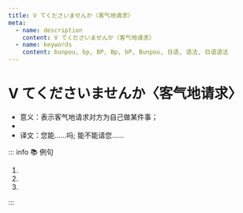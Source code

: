 ```yaml
---
title: V てくださいませんか〈客气地请求〉
meta:
  - name: description
    content: V てくださいませんか〈客气地请求〉
  - name: keywords
    content: bunpou, bp, BP, Bp, bP, Bunpou, 日语, 语法, 日语语法
---
```

  
# V てくださいませんか〈客气地请求〉
  
- 意义：表示客气地请求对方为自己做某件事；
- <grammer-content sentence="接续：**Vて(动词て形)** + くださいませんか" />
- 译文：您能……吗; 能不能请您……
  
::: info :books: 例句
  
1. <grammer-content sentence='[日本語/にほんご][教師/きょうし]の[道/みち]をお[選び/えらび]になったきっかけを**[教えて/おしえて]くださいませんか**。' trans='能请您告诉我您选择成为日语老师这条路的契机吗?' />
2. <grammer-content sentence='[先生/せんせい]のお[写真/しゃしん]を**[見/み]せてくださいませんか**。' trans='老师能否请您给我看一下您的照片呢?' />
3. <grammer-content sentence='すみません、この[二つ/ふたつ]がどう[違う/ちがう]かもう[少し/すこし]**[説明/せつめい]してくださいませんか**。' trans='不好意思，能不能请您再稍微说明一下这2者之间有何不同。' />
  
:::
